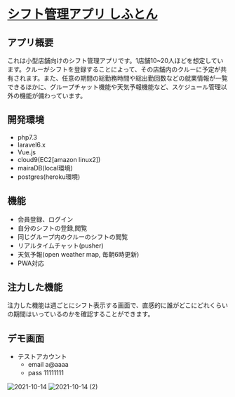 # [シフト管理アプリ しふとん](https://nameless-woodland-04388.herokuapp.com/top)

## アプリ概要 
これは小型店舗向けのシフト管理アプリです。1店舗10~20人ほどを想定しています。クルーがシフトを登録することによって、その店舗内のクルーに予定が共有されます。また、任意の期間の総勤務時間や総出勤回数などの就業情報が一覧できるほかに、グループチャット機能や天気予報機能など、スケジュール管理以外の機能が備わっています。

## 開発環境
- php7.3
- laravel6.x
- Vue.js
- cloud9(EC2[amazon linux2])
- mairaDB(local環境)
- postgres(heroku環境)

## 機能
- 会員登録、ログイン
- 自分のシフトの登録,閲覧
- 同じグループ内のクルーのシフトの閲覧
- リアルタイムチャット(pusher)
- 天気予報(open weather map, 毎朝6時更新)
- PWA対応

## 注力した機能
注力した機能は週ごとにシフト表示する画面で、直感的に誰がどこにどれくらいの期間はいっているのかを確認することができます。


## デモ画面

- テストアカウント
  - email a@aaaa
  - pass 11111111　

![2021-10-14](https://user-images.githubusercontent.com/77208348/137289189-441327e6-b521-4fdc-b345-7853f7b52688.png)
![2021-10-14 (2)](https://user-images.githubusercontent.com/77208348/137289183-7fac5881-4a23-440c-87b5-340986f47edd.png)
